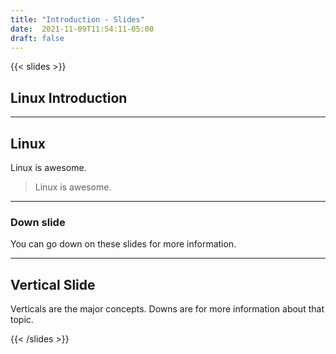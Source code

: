 ```yaml
---
title: "Introduction - Slides"
date:  2021-11-09T11:54:11-05:00
draft: false
---
```


{{< slides >}}

## Linux Introduction

---

## Linux

Linux is awesome.

> Linux is awesome.
___

### Down slide

You can go down on these slides for more information.

---

## Vertical Slide

Verticals are the major concepts. Downs are for more information about that topic.

{{< /slides >}}